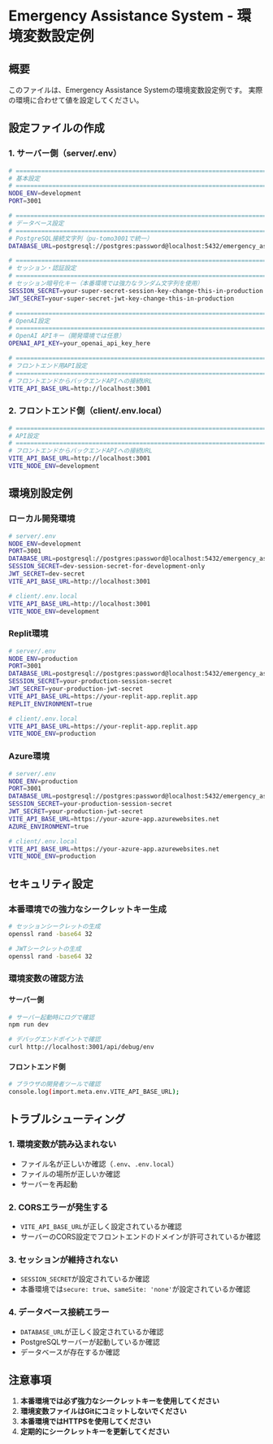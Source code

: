 # Emergency Assistance System - 環境変数設定例

## 概要
このファイルは、Emergency Assistance Systemの環境変数設定例です。
実際の環境に合わせて値を設定してください。

## 設定ファイルの作成

### 1. サーバー側（server/.env）
```bash
# =============================================================================
# 基本設定
# =============================================================================
NODE_ENV=development
PORT=3001

# =============================================================================
# データベース設定
# =============================================================================
# PostgreSQL接続文字列（pu-tomo3001で統一）
DATABASE_URL=postgresql://postgres:password@localhost:5432/emergency_assistance

# =============================================================================
# セッション・認証設定
# =============================================================================
# セッション暗号化キー（本番環境では強力なランダム文字列を使用）
SESSION_SECRET=your-super-secret-session-key-change-this-in-production
JWT_SECRET=your-super-secret-jwt-key-change-this-in-production

# =============================================================================
# OpenAI設定
# =============================================================================
# OpenAI APIキー（開発環境では任意）
OPENAI_API_KEY=your_openai_api_key_here

# =============================================================================
# フロントエンド用API設定
# =============================================================================
# フロントエンドからバックエンドAPIへの接続URL
VITE_API_BASE_URL=http://localhost:3001
```

### 2. フロントエンド側（client/.env.local）
```bash
# =============================================================================
# API設定
# =============================================================================
# フロントエンドからバックエンドAPIへの接続URL
VITE_API_BASE_URL=http://localhost:3001
VITE_NODE_ENV=development
```

## 環境別設定例

### ローカル開発環境
```bash
# server/.env
NODE_ENV=development
PORT=3001
DATABASE_URL=postgresql://postgres:password@localhost:5432/emergency_assistance
SESSION_SECRET=dev-session-secret-for-development-only
JWT_SECRET=dev-secret
VITE_API_BASE_URL=http://localhost:3001

# client/.env.local
VITE_API_BASE_URL=http://localhost:3001
VITE_NODE_ENV=development
```

### Replit環境
```bash
# server/.env
NODE_ENV=production
PORT=3001
DATABASE_URL=postgresql://postgres:password@localhost:5432/emergency_assistance
SESSION_SECRET=your-production-session-secret
JWT_SECRET=your-production-jwt-secret
VITE_API_BASE_URL=https://your-replit-app.replit.app
REPLIT_ENVIRONMENT=true

# client/.env.local
VITE_API_BASE_URL=https://your-replit-app.replit.app
VITE_NODE_ENV=production
```

### Azure環境
```bash
# server/.env
NODE_ENV=production
PORT=3001
DATABASE_URL=postgresql://postgres:password@localhost:5432/emergency_assistance
SESSION_SECRET=your-production-session-secret
JWT_SECRET=your-production-jwt-secret
VITE_API_BASE_URL=https://your-azure-app.azurewebsites.net
AZURE_ENVIRONMENT=true

# client/.env.local
VITE_API_BASE_URL=https://your-azure-app.azurewebsites.net
VITE_NODE_ENV=production
```

## セキュリティ設定

### 本番環境での強力なシークレットキー生成
```bash
# セッションシークレットの生成
openssl rand -base64 32

# JWTシークレットの生成
openssl rand -base64 32
```

### 環境変数の確認方法

#### サーバー側
```bash
# サーバー起動時にログで確認
npm run dev

# デバッグエンドポイントで確認
curl http://localhost:3001/api/debug/env
```

#### フロントエンド側
```bash
# ブラウザの開発者ツールで確認
console.log(import.meta.env.VITE_API_BASE_URL);
```

## トラブルシューティング

### 1. 環境変数が読み込まれない
- ファイル名が正しいか確認（`.env`、`.env.local`）
- ファイルの場所が正しいか確認
- サーバーを再起動

### 2. CORSエラーが発生する
- `VITE_API_BASE_URL`が正しく設定されているか確認
- サーバーのCORS設定でフロントエンドのドメインが許可されているか確認

### 3. セッションが維持されない
- `SESSION_SECRET`が設定されているか確認
- 本番環境では`secure: true`、`sameSite: 'none'`が設定されているか確認

### 4. データベース接続エラー
- `DATABASE_URL`が正しく設定されているか確認
- PostgreSQLサーバーが起動しているか確認
- データベースが存在するか確認

## 注意事項

1. **本番環境では必ず強力なシークレットキーを使用してください**
2. **環境変数ファイルはGitにコミットしないでください**
3. **本番環境ではHTTPSを使用してください**
4. **定期的にシークレットキーを更新してください** 